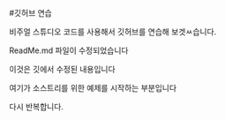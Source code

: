 #깃허브 연습

비주얼 스튜디오 코드를 사용해서 깃허브를 연습해 보겟ㅆ습니다.

ReadMe.md 파일이 수정되었습니다

이것은 깃에서 수정된 내용입니다

여기가 소스트리를 위한 예제를 시작하는 부분입니다

다시 반복합니다.
